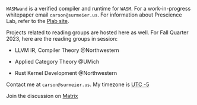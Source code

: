 `WASMwand` is a verified compiler and runtime for `WASM`. For a work-in-progress
whitepaper email `carson@surmeier.us`. For information about Prescience Lab, 
refer to the [Plab site](http://presciencelab.org/).

Projects related to reading groups are hosted here as well. For Fall Quarter 
2023, here are the reading groups in session:

- LLVM IR, Compiler Theory @Northwestern

- Applied Category Theory @UMich

- Rust Kernel Development @Northwestern

Contact me at `carson@surmeier.us`. My timezone is [UTC -5](https://time.is/CT)

Join the discussion on [Matrix](https://matrix.wasmwand.com)

